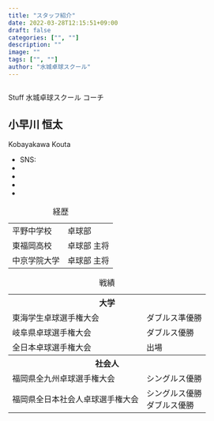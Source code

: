 ```yaml
---
title: "スタッフ紹介"
date: 2022-03-28T12:15:51+09:00
draft: false
categories: ["", ""]
description: ""
image: ""
tags: ["", ""]
author: "水城卓球スクール"
---
```


<section>
<div class="container">
    <div class="row g-4 align-items-center justify-content-between pb-lg-5">
      <div class="col-lg-6 mt-0 position-relative">
        <!-- Hero image -->
        <img class="rounded" src="/images/blog/112.webp" alt="">
        <!-- Hero info -->
      </div>
      <div class="col-lg-5">
        <!-- Hero title -->
        <p><span class="badge btn-primary btn-small me-1">Stuff</span> 水城卓球スクール コーチ</p>
        <h1 class="display-6">小早川 恒太</h1>
        <p>Kobayakawa Kouta</p>
        <!-- Listen on -->
        <ul class="list-unstyled d-flex gap-1 gap-sm-2 align-items-center mt-4">
          <li class="h5 mb-0">SNS:</li>
          <li class="ms-1"><a href="#"> <i class="fa-brands fa-facebook-square"></i> </a></li>
          <li class="ms-1"><a href="#"> <i class="fa-brands fa-instagram-square"></i> </a></li>
          <li class="ms-1"><a href="#"> <i class="fa-brands fa-twitter-square"></i> </a></li>
          <li class="ms-1"><a href="#"> <i class="fa-brands fa-line"></i> </a></li>
        </ul>
      </div>
  	</div>
    <div class="row g-4 align-items-center justify-content-between pb-lg-5">
      <div class="col-lg-10 mt-4 position-relative">
        <table class="table caption-top">
        <caption>経歴</caption>
        <!-- <thead>
            <tr>
            <th scope="col" width="30%">出身</th>
            <th colspan="1" scope="col"  width="70%">部活</th>
            </tr>
        </thead> -->
        <tbody>
            <tr>
            <td>平野中学校</td>
            <td>卓球部</td>
            </tr>
            <tr>
            <td>東福岡高校</td>
            <td>卓球部 主将</td>
            </tr>
            <tr>
            <td>中京学院大学</td>
            <td>卓球部 主将</td>
            </tr>
        </tbody>
        </table>
  	  </div>
  	</div>
    <div class="row g-4 align-items-center justify-content-between pb-lg-5">
      <div class="col-lg-10 mt-4 position-relative">
        <table class="table caption-top">
        <caption>戦績</caption>
        <!-- <thead>
            <tr>
            <th scope="col" width="60%">大会</th>
            <th colspan="1" scope="col"  width="40%">成績</th>
            </tr>
        </thead> -->
        <tbody>
            <tr>
            <th colspan="2">大学</th>
            </tr>
            <tr>
            <td>東海学生卓球選手権大会</td>
            <td>ダブルス準優勝</td>
            </tr>
            <tr>
            <td>岐阜県卓球選手権大会</td>
            <td>ダブルス優勝</td>
            </tr>
            <tr>
            <td>全日本卓球選手権大会</td>
            <td>出場</td>
            </tr>
            <tr>
            <th colspan="2">社会人</th>
            </tr>
            <tr>
            <td>福岡県全九州卓球選手権大会</td>
            <td>シングルス優勝</td>
            </tr>
            <tr>
            <td>福岡県全日本社会人卓球選手権大会</td>
            <td>シングルス優勝<br />ダブルス優勝</td>
            </tr>
        </tbody>
        </table>
  	  </div>
  	</div>

</div>
</section>
